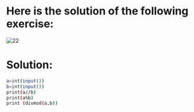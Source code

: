 # Here is the solution of the following exercise:
![22](https://github.com/lamia-datalover/Python_exercices/assets/145395677/c1b93a69-3539-42d8-a222-e50047356028)

# Solution:
```bash
a=int(input())
b=int(input())
print(a//b)
print(a%b)
print (divmod(a,b))
```
